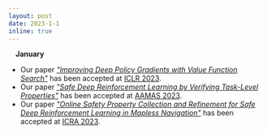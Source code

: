 ```yaml
---
layout: post
date: 2023-1-1
inline: true
---
```

&emsp;**January**
- Our paper *<a href='/assets/publication_news/ICLR2023_vfs'>"Improving Deep Policy Gradients with Value Function Search"</a>* has been accepted at <a href='https://iclr.cc'>ICLR 2023</a>.  
- Our paper *<a href="/assets/publication_news/AAMAS2023_violationpenalty">"Safe Deep Reinforcement Learning by Verifying Task-Level Properties"</a>* has been accepted at <a href='https://aamas2023.soton.ac.uk'>AAMAS 2023</a>.    
- Our paper *<a href='/assets/publication_news/ICRA2023_crop'>"Online Safety Property Collection and Refinement for Safe Deep Reinforcement Learning in Mapless Navigation"</a>* has been accepted at <a href='https://www.icra2023.org'>ICRA 2023</a>.  